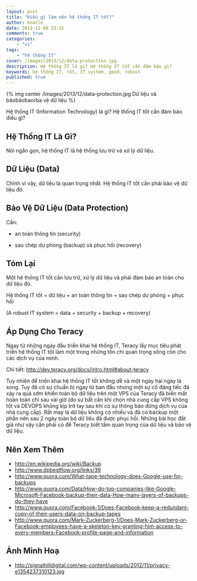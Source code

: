 ```yaml
---
layout: post
title: "Điều gì làm nên hệ thống IT tốt?"
author: hoatle
date: 2013-12-08 23:32
comments: true
categories:
    - "vi"
tags:
    - "hệ thống IT"
cover: /images/2013/12/data-protection.jpg
description: Hệ thống IT là gì? Hệ thống IT tốt cần đảm bảo gì?
keywords: hệ thống IT, tốt, IT system, good, robust
published: true
---
```


{%  img center /images/2013/12/data-protection.jpg Dữ liệu và bảobảobaorba  vệ dữ liệu %}

Hệ thống IT (Information Technology) là gì? Hệ thống IT tốt cần đảm bảo điều gì?

<!-- more -->


Hệ Thống IT Là Gì?
------------------

Nói ngắn gọn, hệ thống IT là hệ thống lưu trữ và xử lý dữ liệu.


Dữ Liệu (Data)
--------------

Chính vì vậy, dữ liệu là quan trọng nhất. Hệ thống IT tốt cần phải bảo vệ dữ liệu đó.


Bảo Vệ Dữ Liệu (Data Protection)
---------------------------------

Cần:

- an toàn thông tin (security)

- sao chép dự phòng (backup) và phục hồi (recovery)


Tóm Lại
-------

Một hệ thống IT tốt cần lưu trữ, xử lý dữ liệu và phải đảm bảo an toàn cho dữ liệu đó.


Hệ thống IT tốt = dữ liệu + an toàn thông tin + sao chép dự phòng + phục hồi

(A robust IT system = data + security + backup + recovery)


Áp Dụng Cho Teracy
------------------

Ngay từ những ngày đầu triển khai hệ thống IT, Teracy lấy mục tiêu phát triển hệ thống IT tốt làm
một trong những tôn chỉ quan trọng sống còn cho các dịch vụ của mình.

Chi tiết: http://dev.teracy.org/docs/intro.html#about-teracy

Tuy nhiên để triển khai hệ thống IT tốt không dễ và một ngày hai ngày là xong. Tuy đã có sự chuẩn bị
ngay từ ban đầu nhưng một sự cố đáng tiếc đã xảy ra quá sớm khiến toàn bộ dữ liệu trên một VPS của
Teracy đã biến mất hoàn toàn chỉ sau vài giờ (do sự bất cẩn khi chọn nhà cung cấp VPS không tốt và
DEVOPS không kịp trở tay sau khi có sự thông báo dừng dịch vụ của nhà cung cấp). Rất may là dữ liệu
không có nhiều và đã có backup một phần nên sau 2 ngày toàn bộ dữ liệu đã được phục hồi. Những bài
học đắt giá như vậy cần phải có để Teracy biết tầm quan trọng của dữ liệu và bảo vệ dữ liệu.


Nên Xem Thêm
------------

- http://en.wikipedia.org/wiki/Backup
- http://www.dpbestflow.org/links/39
- http://www.quora.com/What-tape-technology-does-Google-use-for-backups
- http://www.quora.com/Data/How-do-top-companies-like-Google-Microsoft-Facebook-backup-their-data-How-many-layers-of-backups-do-they-have
- http://www.quora.com/Facebook-1/Does-Facebook-keep-a-redundant-copy-of-their-users-data-on-backup-tapes
- http://www.quora.com/Mark-Zuckerberg-1/Does-Mark-Zuckerberg-or-Facebook-employees-have-a-skeleton-key-granting-him-access-to-every-members-Facebook-profile-page-and-information


Ảnh Minh Hoạ
------------

- http://signalhilldigital.com/wp-content/uploads/2012/11/privacy-e1354237310123.jpg
